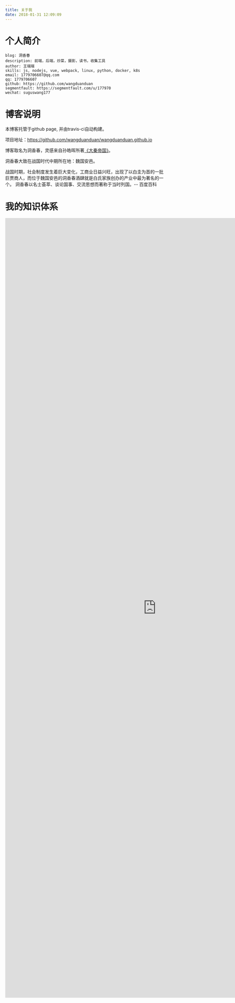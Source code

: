 ```yaml
---
title: 关于我
date: 2018-01-31 12:09:09
---
```


# 个人简介

```
blog: 洞香春
description: 前端，后端，炒菜，摄影，读书，收集工具
author: 王端端
skills: js, nodejs, vue, webpack, linux, python, docker, k8s
email: 1779706607@qq.com
qq: 1779706607
github: https://github.com/wangduanduan
segmentfault: https://segmentfault.com/u/177970
wechat: suguswang177
```

# 博客说明

本博客托管于github page, 并由travis-ci自动构建。 

项目地址：https://github.com/wangduanduan/wangduanduan.github.io

博客取名为洞香春，灵感来自孙皓晖所著[《大秦帝国》](https://book.douban.com/subject/3079029/)。

洞香春大致在战国时代中期所在地：魏国安邑。

战国时期，社会制度发生着巨大变化，工商业日益兴旺，出现了以白圭为首的一批巨贾商人，而位于魏国安邑的洞香春酒肆就是白氏家族创办的产业中最为著名的一个。
洞香春以名士荟萃、谈论国事、交流思想而著称于当时列国。-- 百度百科

# 我的知识体系

<iframe id="embed_dom" name="embed_dom" frameborder="0" style="display:block;width:960px; height:2480px;" src="https://processon.com/embed/mind/5abaeb35e4b027675e419cec"></iframe>
